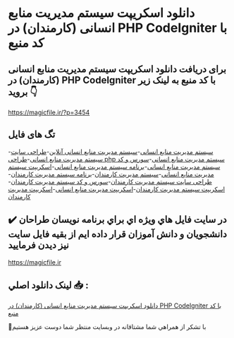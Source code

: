 # دانلود اسکریپت سیستم مدیریت منابع انسانی (کارمندان) در PHP CodeIgniter با کد منبع

## برای دریافت دانلود اسکریپت سیستم مدیریت منابع انسانی (کارمندان) در PHP CodeIgniter با کد منبع به لینک زیر بروید 👇

https://magicfile.ir/?p=3454

## تگ های فایل

-[سیستم مدیریت منابع انسانی](https://magicfile.ir/product/%d8%a7%d8%b3%da%a9%d8%b1%db%8c%d9%be%d8%aa-%d8%b3%db%8c%d8%b3%d8%aa%d9%85-%d9%85%d8%af%db%8c%d8%b1%db%8c%d8%aa-%d9%85%d9%86%d8%a7%d8%a8%d8%b9-%d8%a7%d9%86%d8%b3%d8%a7%d9%86%db%8c-%da%a9%d8%a7%d8%b1%d9%85%d9%86%d8%af%d8%a7%d9%86-php-codeigniter/)-[سیستم مدیریت منابع انسانی آنلاین](https://magicfile.ir/product/%d8%a7%d8%b3%da%a9%d8%b1%db%8c%d9%be%d8%aa-%d8%b3%db%8c%d8%b3%d8%aa%d9%85-%d9%85%d8%af%db%8c%d8%b1%db%8c%d8%aa-%d9%85%d9%86%d8%a7%d8%a8%d8%b9-%d8%a7%d9%86%d8%b3%d8%a7%d9%86%db%8c-%da%a9%d8%a7%d8%b1%d9%85%d9%86%d8%af%d8%a7%d9%86-php-codeigniter/)-[طراحی سایت سیستم مدیریت منابع انسانی](https://magicfile.ir/product/%d8%a7%d8%b3%da%a9%d8%b1%db%8c%d9%be%d8%aa-%d8%b3%db%8c%d8%b3%d8%aa%d9%85-%d9%85%d8%af%db%8c%d8%b1%db%8c%d8%aa-%d9%85%d9%86%d8%a7%d8%a8%d8%b9-%d8%a7%d9%86%d8%b3%d8%a7%d9%86%db%8c-%da%a9%d8%a7%d8%b1%d9%85%d9%86%d8%af%d8%a7%d9%86-php-codeigniter/)-[طراحی php سیستم مدیریت منابع انسانی](https://magicfile.ir/product/%d8%a7%d8%b3%da%a9%d8%b1%db%8c%d9%be%d8%aa-%d8%b3%db%8c%d8%b3%d8%aa%d9%85-%d9%85%d8%af%db%8c%d8%b1%db%8c%d8%aa-%d9%85%d9%86%d8%a7%d8%a8%d8%b9-%d8%a7%d9%86%d8%b3%d8%a7%d9%86%db%8c-%da%a9%d8%a7%d8%b1%d9%85%d9%86%d8%af%d8%a7%d9%86-php-codeigniter/)-[سورس و کد سیستم مدیریت منابع انسانی](https://magicfile.ir/product/%d8%a7%d8%b3%da%a9%d8%b1%db%8c%d9%be%d8%aa-%d8%b3%db%8c%d8%b3%d8%aa%d9%85-%d9%85%d8%af%db%8c%d8%b1%db%8c%d8%aa-%d9%85%d9%86%d8%a7%d8%a8%d8%b9-%d8%a7%d9%86%d8%b3%d8%a7%d9%86%db%8c-%da%a9%d8%a7%d8%b1%d9%85%d9%86%d8%af%d8%a7%d9%86-php-codeigniter/)-[برنامه سیستم مدیریت منابع انسانی](https://magicfile.ir/product/%d8%a7%d8%b3%da%a9%d8%b1%db%8c%d9%be%d8%aa-%d8%b3%db%8c%d8%b3%d8%aa%d9%85-%d9%85%d8%af%db%8c%d8%b1%db%8c%d8%aa-%d9%85%d9%86%d8%a7%d8%a8%d8%b9-%d8%a7%d9%86%d8%b3%d8%a7%d9%86%db%8c-%da%a9%d8%a7%d8%b1%d9%85%d9%86%d8%af%d8%a7%d9%86-php-codeigniter/)-[اسکریپت سیستم مدیریت منابع انسانی](https://magicfile.ir/product/%d8%a7%d8%b3%da%a9%d8%b1%db%8c%d9%be%d8%aa-%d8%b3%db%8c%d8%b3%d8%aa%d9%85-%d9%85%d8%af%db%8c%d8%b1%db%8c%d8%aa-%d9%85%d9%86%d8%a7%d8%a8%d8%b9-%d8%a7%d9%86%d8%b3%d8%a7%d9%86%db%8c-%da%a9%d8%a7%d8%b1%d9%85%d9%86%d8%af%d8%a7%d9%86-php-codeigniter/)-[سیستم مدیریت کارمندان](https://magicfile.ir/product/%d8%a7%d8%b3%da%a9%d8%b1%db%8c%d9%be%d8%aa-%d8%b3%db%8c%d8%b3%d8%aa%d9%85-%d9%85%d8%af%db%8c%d8%b1%db%8c%d8%aa-%d9%85%d9%86%d8%a7%d8%a8%d8%b9-%d8%a7%d9%86%d8%b3%d8%a7%d9%86%db%8c-%da%a9%d8%a7%d8%b1%d9%85%d9%86%d8%af%d8%a7%d9%86-php-codeigniter/)-[برنامه سیستم مدیریت کارمندان](https://magicfile.ir/product/%d8%a7%d8%b3%da%a9%d8%b1%db%8c%d9%be%d8%aa-%d8%b3%db%8c%d8%b3%d8%aa%d9%85-%d9%85%d8%af%db%8c%d8%b1%db%8c%d8%aa-%d9%85%d9%86%d8%a7%d8%a8%d8%b9-%d8%a7%d9%86%d8%b3%d8%a7%d9%86%db%8c-%da%a9%d8%a7%d8%b1%d9%85%d9%86%d8%af%d8%a7%d9%86-php-codeigniter/)-[طراحی سایت سیستم مدیریت کارمندان](https://magicfile.ir/product/%d8%a7%d8%b3%da%a9%d8%b1%db%8c%d9%be%d8%aa-%d8%b3%db%8c%d8%b3%d8%aa%d9%85-%d9%85%d8%af%db%8c%d8%b1%db%8c%d8%aa-%d9%85%d9%86%d8%a7%d8%a8%d8%b9-%d8%a7%d9%86%d8%b3%d8%a7%d9%86%db%8c-%da%a9%d8%a7%d8%b1%d9%85%d9%86%d8%af%d8%a7%d9%86-php-codeigniter/)-[سورس و کد سیستم مدیریت کارمندان](https://magicfile.ir/product/%d8%a7%d8%b3%da%a9%d8%b1%db%8c%d9%be%d8%aa-%d8%b3%db%8c%d8%b3%d8%aa%d9%85-%d9%85%d8%af%db%8c%d8%b1%db%8c%d8%aa-%d9%85%d9%86%d8%a7%d8%a8%d8%b9-%d8%a7%d9%86%d8%b3%d8%a7%d9%86%db%8c-%da%a9%d8%a7%d8%b1%d9%85%d9%86%d8%af%d8%a7%d9%86-php-codeigniter/)-[اسکریپت سیستم مدیریت کارمندان](https://magicfile.ir/product/%d8%a7%d8%b3%da%a9%d8%b1%db%8c%d9%be%d8%aa-%d8%b3%db%8c%d8%b3%d8%aa%d9%85-%d9%85%d8%af%db%8c%d8%b1%db%8c%d8%aa-%d9%85%d9%86%d8%a7%d8%a8%d8%b9-%d8%a7%d9%86%d8%b3%d8%a7%d9%86%db%8c-%da%a9%d8%a7%d8%b1%d9%85%d9%86%d8%af%d8%a7%d9%86-php-codeigniter/)-[اسکریپت مدیریت منابع انسانی](https://magicfile.ir/product/%d8%a7%d8%b3%da%a9%d8%b1%db%8c%d9%be%d8%aa-%d8%b3%db%8c%d8%b3%d8%aa%d9%85-%d9%85%d8%af%db%8c%d8%b1%db%8c%d8%aa-%d9%85%d9%86%d8%a7%d8%a8%d8%b9-%d8%a7%d9%86%d8%b3%d8%a7%d9%86%db%8c-%da%a9%d8%a7%d8%b1%d9%85%d9%86%d8%af%d8%a7%d9%86-php-codeigniter/)-[اسکریپت مدیریت کارمندان](https://magicfile.ir/product/%d8%a7%d8%b3%da%a9%d8%b1%db%8c%d9%be%d8%aa-%d8%b3%db%8c%d8%b3%d8%aa%d9%85-%d9%85%d8%af%db%8c%d8%b1%db%8c%d8%aa-%d9%85%d9%86%d8%a7%d8%a8%d8%b9-%d8%a7%d9%86%d8%b3%d8%a7%d9%86%db%8c-%da%a9%d8%a7%d8%b1%d9%85%d9%86%d8%af%d8%a7%d9%86-php-codeigniter/)

## ✔️ در سايت فايل هاي ويژه اي براي برنامه نويسان طراحان دانشجويان و دانش آموزان قرار داده ايم از بقيه فايل سايت نيز ديدن فرماييد

https://magicfile.ir


## لينک دانلود اصلي 📥 :

[دانلود اسکریپت سیستم مدیریت منابع انسانی (کارمندان) در PHP CodeIgniter با کد منبع](https://magicfile.ir/product/%d8%a7%d8%b3%da%a9%d8%b1%db%8c%d9%be%d8%aa-%d8%b3%db%8c%d8%b3%d8%aa%d9%85-%d9%85%d8%af%db%8c%d8%b1%db%8c%d8%aa-%d9%85%d9%86%d8%a7%d8%a8%d8%b9-%d8%a7%d9%86%d8%b3%d8%a7%d9%86%db%8c-%da%a9%d8%a7%d8%b1%d9%85%d9%86%d8%af%d8%a7%d9%86-php-codeigniter/) 


🙏با تشکر از همراهي شما مشتاقانه در وبسایت منتظر شما دوست عزیز هستیم

